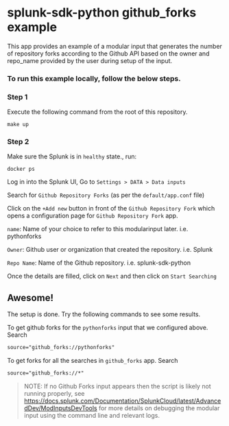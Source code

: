 splunk-sdk-python github_forks example
========================================

This app provides an example of a modular input that generates the number of repository forks according to the Github API based on the owner and repo_name provided by the user during setup of the input.

### To run this example locally, follow the below steps.

### Step 1
Execute the following command from the root of this repository.
```shell
make up
```

### Step 2
Make sure the Splunk is in `healthy` state., run:
```shell
docker ps
```

Log in into the Splunk UI, Go to `Settings > DATA > Data inputs`

Search for `Github Repository Forks` (as per the `default/app.conf` file)

Click on the `+Add new` button in front of the `Github Repository Fork` which opens a configuration page for `Github Repository Fork` app.

`name`: Name of your choice to refer to this modularinput later. i.e. pythonforks 

`Owner`: Github user or organization that created the repository. i.e. Splunk

`Repo Name`: Name of the Github repository. i.e. splunk-sdk-python

Once the details are filled, click on `Next` and then click on `Start Searching`


## Awesome!

The setup is done. Try the following commands to see some results.

To get github forks for the `pythonforks` input that we configured above. Search
```markdown
source="github_forks://pythonforks"
```

To get forks for all the searches in `github_forks` app. Search
```markdown
source="github_forks://*"
```

> NOTE: If no Github Forks input appears then the script is likely not running properly, see https://docs.splunk.com/Documentation/SplunkCloud/latest/AdvancedDev/ModInputsDevTools for more details on debugging the modular input using the command line and relevant logs.
